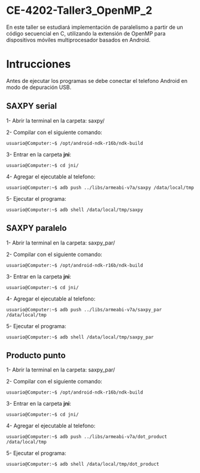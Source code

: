 # CE-4202-Taller3_OpenMP_2
En este taller se estudiará implementación de paralelismo a partir de un código secuencial en C, utilizando la extensión de OpenMP para dispositivos móviles multiprocesador basados en Android.

# Intrucciones

Antes de ejecutar los programas se debe conectar el telefono Android en modo de depuración USB.

## SAXPY serial

1- Abrir la terminal en la carpeta:
	saxpy/

2- Compilar con el siguiente comando: 
  ```console
  usuario@Computer:~$ /opt/android-ndk-r16b/ndk-build

  ```
3- Entrar en la carpeta **jni**:
  ```console
  usuario@Computer:~$ cd jni/

  ```
4- Agregar el ejecutable al telefono:
  ```console
  usuario@Computer:~$ adb push ../libs/armeabi-v7a/saxpy /data/local/tmp

  ```
5- Ejecutar el programa:
  ```console
  usuario@Computer:~$ adb shell /data/local/tmp/saxpy

  ```

## SAXPY paralelo

1- Abrir la terminal en la carpeta:
	saxpy_par/

2- Compilar con el siguiente comando: 
  ```console
  usuario@Computer:~$ /opt/android-ndk-r16b/ndk-build

  ```
3- Entrar en la carpeta **jni**:
  ```console
  usuario@Computer:~$ cd jni/

  ```
4- Agregar el ejecutable al telefono:
  ```console
  usuario@Computer:~$ adb push ../libs/armeabi-v7a/saxpy_par /data/local/tmp

  ```
5- Ejecutar el programa:
  ```console
  usuario@Computer:~$ adb shell /data/local/tmp/saxpy_par
  
  ```

## Producto punto

1- Abrir la terminal en la carpeta:
  saxpy_par/

2- Compilar con el siguiente comando: 
  ```console
  usuario@Computer:~$ /opt/android-ndk-r16b/ndk-build

  ```
3- Entrar en la carpeta **jni**:
  ```console
  usuario@Computer:~$ cd jni/

  ```
4- Agregar el ejecutable al telefono:
  ```console
  usuario@Computer:~$ adb push ../libs/armeabi-v7a/dot_product /data/local/tmp

  ```
5- Ejecutar el programa:
  ```console
  usuario@Computer:~$ adb shell /data/local/tmp/dot_product
  
  ```